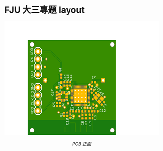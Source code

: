 # FJU 大三專題 layout

<p align="center">
    <img src="https://github.com/405250553/PCB-layout/blob/master/fju%20project/%E6%88%90%E5%93%81%E7%9B%B8%E9%97%9C%E6%AA%94%E6%A1%88/%E6%88%90%E5%93%81%E6%AD%A3%E9%9D%A2.png" alt="Sample"  width="600" height="375">
    <p align="center">
        <em>PCB 正面</em>
    </p>
</p>

